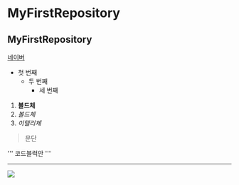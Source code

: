 # MyFirstRepository
## MyFirstRepository

[네이버](https://naver.com)

- 첫 번째
  - 두 번째
    - 세 번째

1. **볼드체**
2. _볼드체_
3. *이텔리체*

>문단

'''
코드블럭안
'''
***


<img witdh="" height="" src="./png/고양이.png"></img>
